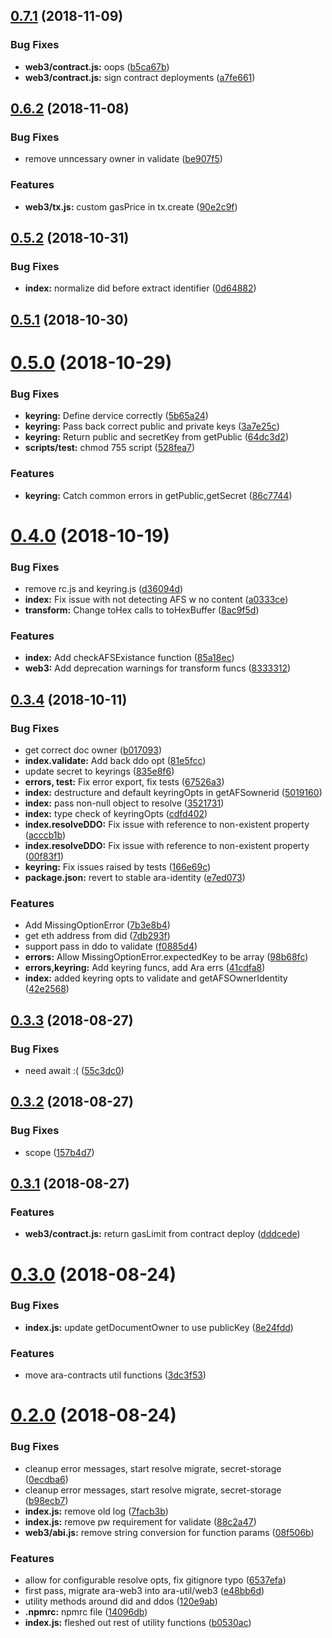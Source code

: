 ## [0.7.1](https://github.com/arablocks/ara-util/compare/0.6.2...0.7.1) (2018-11-09)


### Bug Fixes

* **web3/contract.js:** oops ([b5ca67b](https://github.com/arablocks/ara-util/commit/b5ca67b))
* **web3/contract.js:** sign contract deployments ([a7fe661](https://github.com/arablocks/ara-util/commit/a7fe661))



## [0.6.2](https://github.com/arablocks/ara-util/compare/0.5.2...0.6.2) (2018-11-08)


### Bug Fixes

* remove unncessary owner in validate ([be907f5](https://github.com/arablocks/ara-util/commit/be907f5))


### Features

* **web3/tx.js:** custom gasPrice in tx.create ([90e2c9f](https://github.com/arablocks/ara-util/commit/90e2c9f))



## [0.5.2](https://github.com/arablocks/ara-util/compare/0.5.1...0.5.2) (2018-10-31)


### Bug Fixes

* **index:** normalize did before extract identifier ([0d64882](https://github.com/arablocks/ara-util/commit/0d64882))



## [0.5.1](https://github.com/arablocks/ara-util/compare/0.5.0...0.5.1) (2018-10-30)



# [0.5.0](https://github.com/arablocks/ara-util/compare/0.4.0...0.5.0) (2018-10-29)


### Bug Fixes

* **keyring:** Define dervice correctly ([5b65a24](https://github.com/arablocks/ara-util/commit/5b65a24))
* **keyring:** Pass back correct public and private keys ([3a7e25c](https://github.com/arablocks/ara-util/commit/3a7e25c))
* **keyring:** Return public and secretKey from getPublic ([64dc3d2](https://github.com/arablocks/ara-util/commit/64dc3d2))
* **scripts/test:** chmod 755 script ([528fea7](https://github.com/arablocks/ara-util/commit/528fea7))


### Features

* **keyring:** Catch common errors in getPublic,getSecret ([86c7744](https://github.com/arablocks/ara-util/commit/86c7744))



# [0.4.0](https://github.com/arablocks/ara-util/compare/0.3.4...0.4.0) (2018-10-19)


### Bug Fixes

* remove rc.js and keyring.js ([d36094d](https://github.com/arablocks/ara-util/commit/d36094d))
* **index:** Fix issue with not detecting AFS w no content ([a0333ce](https://github.com/arablocks/ara-util/commit/a0333ce))
* **transform:** Change toHex calls to toHexBuffer ([8ac9f5d](https://github.com/arablocks/ara-util/commit/8ac9f5d))


### Features

* **index:** Add checkAFSExistance function ([85a18ec](https://github.com/arablocks/ara-util/commit/85a18ec))
* **web3:** Add deprecation warnings for transform funcs ([8333312](https://github.com/arablocks/ara-util/commit/8333312))



## [0.3.4](https://github.com/arablocks/ara-util/compare/0.3.3...0.3.4) (2018-10-11)


### Bug Fixes

* get correct doc owner ([b017093](https://github.com/arablocks/ara-util/commit/b017093))
* **index.validate:** Add back ddo opt ([81e5fcc](https://github.com/arablocks/ara-util/commit/81e5fcc))
* update secret to keyrings ([835e8f6](https://github.com/arablocks/ara-util/commit/835e8f6))
* **errors, test:** Fix error export, fix tests ([67526a3](https://github.com/arablocks/ara-util/commit/67526a3))
* **index:** destructure and default keyringOpts in getAFSownerid ([5019160](https://github.com/arablocks/ara-util/commit/5019160))
* **index:** pass non-null object to resolve ([3521731](https://github.com/arablocks/ara-util/commit/3521731))
* **index:** type check of keyringOpts ([cdfd402](https://github.com/arablocks/ara-util/commit/cdfd402))
* **index.resolveDDO:** Fix issue with reference to non-existent property ([acccb1b](https://github.com/arablocks/ara-util/commit/acccb1b))
* **index.resolveDDO:** Fix issue with reference to non-existent property ([00f83f1](https://github.com/arablocks/ara-util/commit/00f83f1))
* **keyring:** Fix issues raised by tests ([166e69c](https://github.com/arablocks/ara-util/commit/166e69c))
* **package.json:** revert to stable ara-identity ([e7ed073](https://github.com/arablocks/ara-util/commit/e7ed073))


### Features

* Add MissingOptionError ([7b3e8b4](https://github.com/arablocks/ara-util/commit/7b3e8b4))
* get eth address from did ([7db293f](https://github.com/arablocks/ara-util/commit/7db293f))
* support pass in ddo to validate ([f0885d4](https://github.com/arablocks/ara-util/commit/f0885d4))
* **errors:** Allow MissingOptionError.expectedKey to be array ([98b68fc](https://github.com/arablocks/ara-util/commit/98b68fc))
* **errors,keyring:** Add keyring funcs, add Ara errs ([41cdfa8](https://github.com/arablocks/ara-util/commit/41cdfa8))
* **index:** added keyring opts to validate and getAFSOwnerIdentity ([42e2568](https://github.com/arablocks/ara-util/commit/42e2568))



## [0.3.3](https://github.com/arablocks/ara-util/compare/0.3.2...0.3.3) (2018-08-27)


### Bug Fixes

* need await :( ([55c3dc0](https://github.com/arablocks/ara-util/commit/55c3dc0))



## [0.3.2](https://github.com/arablocks/ara-util/compare/0.3.1...0.3.2) (2018-08-27)


### Bug Fixes

* scope ([157b4d7](https://github.com/arablocks/ara-util/commit/157b4d7))



## [0.3.1](https://github.com/arablocks/ara-util/compare/0.3.0...0.3.1) (2018-08-27)


### Features

* **web3/contract.js:** return gasLimit from contract deploy ([dddcede](https://github.com/arablocks/ara-util/commit/dddcede))



# [0.3.0](https://github.com/arablocks/ara-util/compare/0.2.0...0.3.0) (2018-08-24)


### Bug Fixes

* **index.js:** update getDocumentOwner to use publicKey ([8e24fdd](https://github.com/arablocks/ara-util/commit/8e24fdd))


### Features

* move ara-contracts util functions ([3dc3f53](https://github.com/arablocks/ara-util/commit/3dc3f53))



# [0.2.0](https://github.com/arablocks/ara-util/compare/120e9ab...0.2.0) (2018-08-24)


### Bug Fixes

* cleanup error messages, start resolve migrate, secret-storage ([0ecdba6](https://github.com/arablocks/ara-util/commit/0ecdba6))
* cleanup error messages, start resolve migrate, secret-storage ([b98ecb7](https://github.com/arablocks/ara-util/commit/b98ecb7))
* **index.js:** remove old log ([7facb3b](https://github.com/arablocks/ara-util/commit/7facb3b))
* **index.js:** remove pw requirement for validate ([88c2a47](https://github.com/arablocks/ara-util/commit/88c2a47))
* **web3/abi.js:** remove string conversion for function params ([08f506b](https://github.com/arablocks/ara-util/commit/08f506b))


### Features

* allow for configurable resolve opts, fix gitignore typo ([6537efa](https://github.com/arablocks/ara-util/commit/6537efa))
* first pass, migrate ara-web3 into ara-util/web3 ([e48bb6d](https://github.com/arablocks/ara-util/commit/e48bb6d))
* utility methods around did and ddos ([120e9ab](https://github.com/arablocks/ara-util/commit/120e9ab))
* **.npmrc:** npmrc file ([14096db](https://github.com/arablocks/ara-util/commit/14096db))
* **index.js:** fleshed out rest of utility functions ([b0530ac](https://github.com/arablocks/ara-util/commit/b0530ac))



